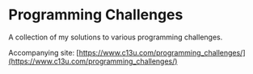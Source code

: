 # Programming Challenges

A collection of my solutions to various programming challenges.

Accompanying site: [https://www.c13u.com/programming_challenges/](https://www.c13u.com/programming_challenges/)
